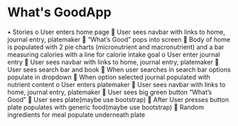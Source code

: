 # What's GoodApp

•	Stories
  o	User enters home page
    	User sees navbar with links to home, journal entry, platemaker
    	“What’s Good” pops into screen 
    	Body of home is populated with 2 pie charts (micronutrient and macronutrient) and a bar measuring calories with a line for calorie intake goal
  o	User enter journal entry
    	User sees navbar with links to home, journal entry, platemaker
    	User sees search bar and book
    	When user searches in search bar options populate in dropdown
    	When option selected journal populated with nutrient content
  o	User enters platemaker
    	User sees navbar with links to home, journal entry, platemaker
    	User sees big green button “What’s Good”
    	User sees plate(maybe use bootstrap)
    	After User presses button plate populates with generic food(maybe use bootstrap)
    	Random ingredients for meal populate underneath plate

